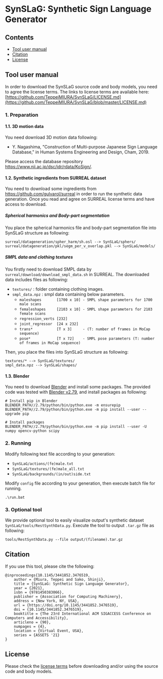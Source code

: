 # SynSLaG: Synthetic Sign Language Generator

## Contents
* [Tool user manual](https://github.com/TeppeiMIURA/SynSLaG#tool-user-manual)
* [Citation](https://github.com/TeppeiMIURA/SynSLaG#citation)
* [License](https://github.com/TeppeiMIURA/SynSLaG#license)


## Tool user manual
In order to download the SynSLaG source code and body models, you need to agree the license terms.
The links to license terms are available here: [https://github.com/TeppeiMIURA/SynSLaG/LICENSE.md](https://github.com/TeppeiMIURA/SynSLaG/blob/master/LICENSE.md)

### 1. Preparation

#### 1.1. 3D motion data
You need download 3D motion data following:

* Y. Nagashima, "Construction of Multi-purpose Japanese Sign Language Database," in Human Systems Engineering and Design, Cham, 2019.

Please access the database repository https://www.nii.ac.jp/dsc/idr/rdata/KoSign/.

#### 1.2. Synthetic ingredients from SURREAL dataset
You need to download some ingredients from https://github.com/gulvarol/surreal in order to run the synthetic data generation.
Once you read and agree on SURREAL license terms and have access to download.

##### Spherical harmonics and Body-part segmentation
You place the spherical harmonics file and body-part segmentation file into SynSLaG structure as following:
```
surreal/datageneration/spher_harm/sh.osl --> SynSLaG/sphers/
surreal/datageneration/pkl/segm_per_v_overlap.pkl --> SynSLaG/models/
```

##### SMPL data and clothing textures
You firstly need to download SMPL data by `surreal/download/download_smpl_data.sh` in SURREAL.
The downloaded data includes files as following:
* `textures/` : folder containing clothing images.
* `smpl_data.npz` : smpl data containing below parameters.
    * `maleshapes       [1700 x 10] - SMPL shape parameters for 1700 male scans`
    * `femaleshapes     [2103 x 10] - SMPL shape parameters for 2103 female scans` 
    * `regression_verts [232]`
    * `joint_regressor  [24 x 232]`
    * `trans*           [T x 3]     - (T: number of frames in MoCap sequence)`
    * `pose*            [T x 72]    - SMPL pose parameters (T: number of frames in MoCap sequence)`

Then, you place the files into SynSLaG structure as following:
```
textures/* --> SynSLaG/textures/
smpl_data.npz --> SynSLaG/shapes/
```

#### 1.3. Blender
You need to download [Blender](https://www.blender.org/) and install some packages.
The provided code was tested with [Blender v2.79](https://download.blender.org/release/Blender2.79/), and install packages as following:
```
# Install pip in Blender
BLENDER_PATH//2.79/python/bin/python.exe -m ensurepip
BLENDER_PATH//2.79/python/bin/python.exe -m pip install --user --upgrade pip

# Install packages
BLENDER_PATH//2.79/python/bin/python.exe -m pip install --user -U numpy opencv-python scipy
```

### 2. Running
Modify following text file according to your generation:
* `SynSLaG/actions/(fe)male.txt`
* `SynSLaG/textures/(fe)male_all.txt`
* `SynSLaG/backgrounds/(in/out)side.txt`

Modify `config` file according to your generation, then execute batch file for running.
```
.\run.bat
```

### 3. Optional tool
We provide optional tool to easily visualize output's synthetic dataset `SynSLaG/tools/RestSynthData.py`.
Execute the tool to output `.tar.gz` file as following:
```
tools/RestSynthData.py --file output/(filename).tar.gz
```

## Citation
If you use this tool, please cite the following:

```
@inproceedings{10.1145/3441852.3476519,
    author = {Miura, Teppei and Sako, Shinji},
    title = {SynSLaG: Synthetic Sign Language Generator},
    year = {2021},
    isbn = {9781450383066},
    publisher = {Association for Computing Machinery},
    address = {New York, NY, USA},
    url = {https://doi.org/10.1145/3441852.3476519},
    doi = {10.1145/3441852.3476519},
    booktitle = {The 23rd International ACM SIGACCESS Conference on Computers and Accessibility},
    articleno = {90},
    numpages = {4},
    location = {Virtual Event, USA},
    series = {ASSETS '21}
}
```

## License
Please check the [license terms](https://github.com/TeppeiMIURA/SynSLaG/blob/master/LICENSE.md) before downloading and/or using the source code and body models.
